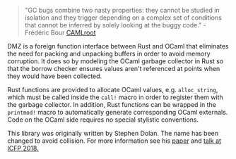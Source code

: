 > "GC bugs combine two nasty properties: they cannot be studied in isolation and they trigger depending on a complex set of conditions that cannot be inferred by solely looking at the buggy code." - Frédéric Bour [CAMLroot](https://arxiv.org/abs/1812.04905)

DMZ is a foreign function interface between Rust and OCaml that eliminates the need for packing and unpacking buffers in order to avoid memory corruption. It does so by modeling the OCaml garbage collector in Rust so that the borrow checker ensures values aren't referenced at points when they would have been collected.

Rust functions are provided to allocate OCaml values, e.g. `alloc_string`, which must be called inside the `call!` macro in order to register them with the garbage collector. In addition, Rust functions can be wrapped in the `printmod!` macro to automatically generate corresponding OCaml externals. Code on the OCaml side requires no special stylistic conventions.

This library was originally written by Stephen Dolan. The name has been changed to avoid collision. For more information see his [paper](https://docs.google.com/viewer?a=v&pid=sites&srcid=ZGVmYXVsdGRvbWFpbnxtbHdvcmtzaG9wcGV8Z3g6NDNmNDlmNTcxMDk1YTRmNg) and [talk at ICFP 2018.](https://www.youtube.com/watch?v=UXfcENNM_ts)

